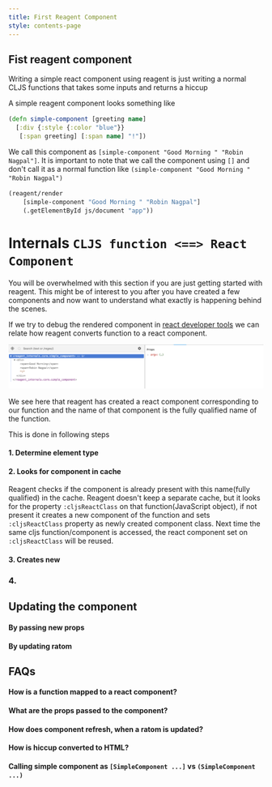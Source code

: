 ```yaml
---
title: First Reagent Component
style: contents-page
---
```


## Fist reagent component
Writing a simple react component using reagent is just writing a normal CLJS
functions that takes some inputs and returns a hiccup

A simple reagent component looks something like 
```clojure
(defn simple-component [greeting name]
  [:div {:style {:color "blue"}}
   [:span greeting] [:span name] "!"])
```
We call this component as `[simple-component "Good Morning " "Robin Nagpal"]`.
It is important to note that we call the component using `[]` and don't call it
as a normal function like `(simple-component "Good Morning " "Robin Nagpal")`
 
```clojure
(reagent/render
    [simple-component "Good Morning " "Robin Nagpal"]
    (.getElementById js/document "app"))
```

# Internals  `CLJS function <==> React Component`
You will be overwhelmed with this section if you are just getting started with 
reagent. This might be of interest to you after you have created a few components
and now want to understand what exactly is happening behind the scenes. 

If we try to debug the rendered component in [react developer tools](https://chrome.google.com/webstore/detail/react-developer-tools/fmkadmapgofadopljbjfkapdkoienihi?hl=en)
we can relate how reagent converts function to a react component.

![alt text](/book/images/web/01-first-component/01-reagent-component.png "Logo Title Text 1")

We see here that reagent has created a react component corresponding to our function
and the name of that component is the fully qualified name of the function.


This is done in following steps

#### 1. Determine element type 

#### 2. Looks for component in cache
Reagent checks if the component is already present with this name(fully qualified) 
in the cache. Reagent doesn't keep a separate cache, but it looks for the property
`:cljsReactClass` on that function(JavaScript object), if not present it creates 
a new component of the function and sets `:cljsReactClass` property as newly created component 
class. Next time the same cljs function/component is accessed, the react component
set on `:cljsReactClass` will be reused. 

#### 3. Creates new
            
### 4.  

## Updating the component



#### By passing new props

#### By updating ratom


## FAQs
#### How is a function mapped to a react component?

#### What are the props passed to the component?

#### How does component refresh, when a ratom is updated?

#### How is hiccup converted to HTML?

#### Calling simple component as `[SimpleComponent ...]` vs `(SimpleComponent ...)`
